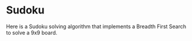 # Sudoku

Here is a Sudoku solving algorithm that implements a Breadth First Search to solve a 9x9 board.  